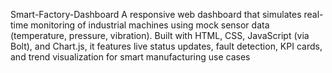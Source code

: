 Smart-Factory-Dashboard
A responsive web dashboard that simulates real-time monitoring of industrial machines using mock sensor data (temperature, pressure, vibration). Built with HTML, CSS, JavaScript (via Bolt), and Chart.js, it features live status updates, fault detection, KPI cards, and trend visualization for smart manufacturing use cases


